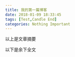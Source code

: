 ```yaml
---
title: 我的第一篇博客
date: 2018-01-09 18:33:45
tags: [Test,Candle End]
categories: Nothing Important
---
```


以上是文章摘要

<!--more-->

以下是余下全文